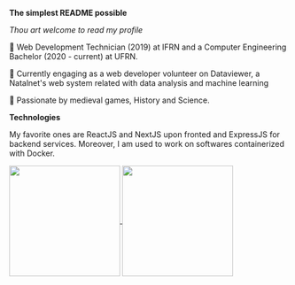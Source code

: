 
**The simplest README possible**

*Thou art welcome to read my profile*

:wave: Web Development Technician (2019) at IFRN and a Computer Engineering Bachelor (2020 - current) at UFRN.

:pushpin: Currently engaging as a web developer volunteer on Dataviewer, a Natalnet's web system related with data analysis and machine learning

:game_die: Passionate by medieval games, History and Science.

**Technologies**

My favorite ones are ReactJS and NextJS upon fronted and ExpressJS for backend services. Moreover, I am used to work on softwares containerized with Docker.

<a href="https://github.com/anuraghazra/github-readme-stats">
  <img align="center" src="https://github-readme-stats.vercel.app/api/top-langs/?username=raphaelramosds&layout=compact" height="200px"/>
</a>
<a href="https://github.com/anuraghazra/convoychat">
  <img align="center" src="https://github-readme-stats.vercel.app/api?username=raphaelramosds&show_icons=true" height="200px"/>
</a>


